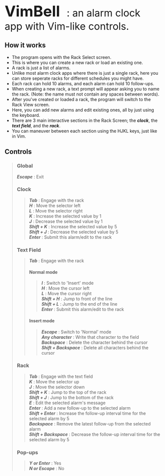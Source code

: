 <b><font size="+5">VimBell</font></b> <font size="+3">&nbsp;&nbsp;: an alarm clock app with Vim-like controls. </font>

## How it works
- The program opens with the Rack Select screen.  
- This is where you can create a new rack or load an existing one.  
- A rack is just a list of alarms.  
- Unlike most alarm clock apps where there is just a single rack, here you can store seperate racks for different schedules you might have.  
- Each rack can hold 10 alarms, and each alarm can hold 10 follow-ups.  
- When creating a new rack, a text prompt will appear asking you to name the rack. (Note: the name must not contain any spaces between words).  
- After you've created or loaded a rack, the program will switch to the Rack View screen.  
- Here, you can add new alarms and edit existing ones, all by just using the keyboard.  
- There are 3 main interactive sections in the Rack Screen; the ***clock***, the ***text field***, and the ***rack***.  
- You can maneuver between each section using the HJKL keys, just like in Vim.  

## Controls
> ### Global
> ***Escape*** : Exit
>
> ### Clock
>> ***Tab*** : Engage with the rack  
>> ***H*** : Move the selector left  
>> ***L*** : Move the selector right  
>> ***K*** : Increase the selected value by 1  
>> ***J*** : Decrease the selected value by 1  
>> ***Shift + K*** : Increase the selected value by 5  
>> ***Shift + J*** : Decrease the selected value by 5  
>> ***Enter*** : Submit this alarm/edit to the rack  
>
> ### Text Field
>> ***Tab*** : Engage with the rack  
>> #### Normal mode
>>> ***I*** : Switch to 'Insert' mode  
>>> ***H*** : Move the cursor left  
>>> ***L*** : Move the cursor right  
>>> ***Shift + H*** : Jump to front of the line  
>>> ***Shift + L*** : Jump to the end of the line  
>> ***Enter*** : Submit this alarm/edit to the rack  
>> #### Insert mode
>>> ***Escape*** : Switch to 'Normal' mode  
>>> ***Any character*** : Write that character to the field  
>>> ***Backspace*** : Delete the character behind the cursor  
>>> ***Shift + Backspace*** : Delete all characters behind the cursor  
>
> ### Rack
>> ***Tab*** : Engage with the text field  
>> ***K*** : Move the selector up  
>> ***J*** : Move the selector down  
>> ***Shift + K*** : Jump to the top of the rack  
>> ***Shift + J*** : Jump to the bottom of the rack  
>> ***E*** : Edit the selected alarm's message  
>> ***Enter*** : Add a new follow-up to the selected alarm  
>> ***Shift + Enter*** : Increase the follow-up interval time for the selected alarm by 5  
>> ***Backspace*** : Remove the latest follow-up from the selected alarm  
>> ***Shift + Backspace*** : Decrease the follow-up interval time for the selected alarm by 5  
>
> ### Pop-ups
>> ***Y or Enter*** : Yes  
>> ***N or Escape*** : No  
